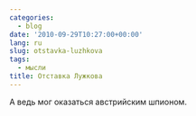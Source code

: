 ```yaml
---
categories:
  - blog
date: '2010-09-29T10:27:00+00:00'
lang: ru
slug: otstavka-luzhkova
tags:
  - мысли
title: Отставка Лужкова
---
```




А ведь мог оказаться австрийским шпионом.